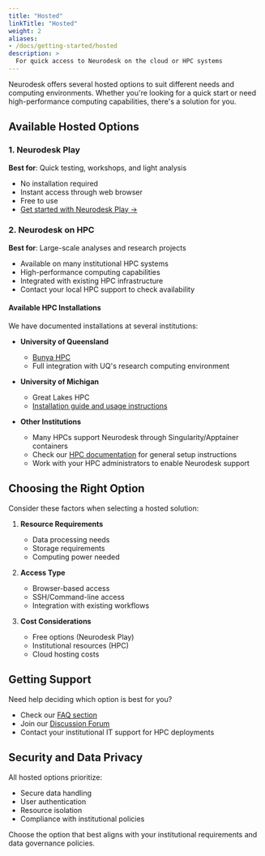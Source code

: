 ```yaml
---
title: "Hosted"
linkTitle: "Hosted"
weight: 2
aliases: 
- /docs/getting-started/hosted
description: >
  For quick access to Neurodesk on the cloud or HPC systems
---
```


Neurodesk offers several hosted options to suit different needs and computing environments. Whether you're looking for a quick start or need high-performance computing capabilities, there's a solution for you.

## Available Hosted Options

### 1. Neurodesk Play
**Best for**: Quick testing, workshops, and light analysis
- No installation required
- Instant access through web browser
- Free to use
- [Get started with Neurodesk Play →](/getting-started/hosted/play)

### 2. Neurodesk on HPC
**Best for**: Large-scale analyses and research projects
- Available on many institutional HPC systems
- High-performance computing capabilities
- Integrated with existing HPC infrastructure
- Contact your local HPC support to check availability

#### Available HPC Installations
We have documented installations at several institutions:

- **University of Queensland**
  - [Bunya HPC](/getting-started/hosted/bunya/)
  - Full integration with UQ's research computing environment

- **University of Michigan**
  - Great Lakes HPC
  - [Installation guide and usage instructions](/getting-started/neurocommand/linux-and-hpc/#greatlakes---university-of-michigan)

- **Other Institutions**
  - Many HPCs support Neurodesk through Singularity/Apptainer containers
  - Check our [HPC documentation](/getting-started/neurocommand/linux-and-hpc/) for general setup instructions
  - Work with your HPC administrators to enable Neurodesk support


## Choosing the Right Option

Consider these factors when selecting a hosted solution:

1. **Resource Requirements**
   - Data processing needs
   - Storage requirements
   - Computing power needed

2. **Access Type**
   - Browser-based access
   - SSH/Command-line access
   - Integration with existing workflows

3. **Cost Considerations**
   - Free options (Neurodesk Play)
   - Institutional resources (HPC)
   - Cloud hosting costs

## Getting Support

Need help deciding which option is best for you?
- Check our [FAQ section](/docs/overview/faq)
- Join our [Discussion Forum](https://github.com/NeuroDesk/neurodesk/discussions)
- Contact your institutional IT support for HPC deployments

## Security and Data Privacy

All hosted options prioritize:
- Secure data handling
- User authentication
- Resource isolation
- Compliance with institutional policies

Choose the option that best aligns with your institutional requirements and data governance policies.

